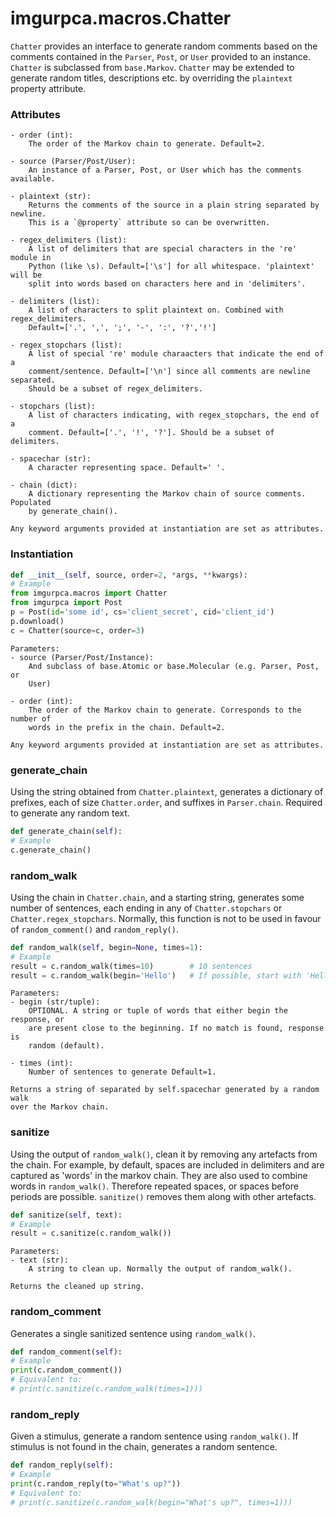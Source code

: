 # imgurpca.macros.Chatter  
`Chatter` provides an interface to generate random comments based on the
comments contained in the `Parser`, `Post`, or `User` provided to an
instance. `Chatter` is subclassed from `base.Markov`. `Chatter` may be
extended to generate random titles, descriptions etc. by overriding the
`plaintext` property attribute.  

### Attributes  
```
- order (int):
    The order of the Markov chain to generate. Default=2.

- source (Parser/Post/User):
    An instance of a Parser, Post, or User which has the comments available.

- plaintext (str):
    Returns the comments of the source in a plain string separated by newline.
    This is a `@property` attribute so can be overwritten.

- regex_delimiters (list):
    A list of delimiters that are special characters in the 're' module in
    Python (like \s). Default=['\s'] for all whitespace. 'plaintext' will be
    split into words based on characters here and in 'delimiters'.

- delimiters (list):
    A list of characters to split plaintext on. Combined with regex_delimiters.
    Default=['.', ',', ';', '-', ':', '?','!']

- regex_stopchars (list):
    A list of special 're' module charaacters that indicate the end of a
    comment/sentence. Default=['\n'] since all comments are newline separated.
    Should be a subset of regex_delimiters.

- stopchars (list):
    A list of characters indicating, with regex_stopchars, the end of a
    comment. Default=['.', '!', '?']. Should be a subset of delimiters.

- spacechar (str):
    A character representing space. Default=' '.

- chain (dict):
    A dictionary representing the Markov chain of source comments. Populated
    by generate_chain().

Any keyword arguments provided at instantiation are set as attributes.
```

### Instantiation
```python
def __init__(self, source, order=2, *args, **kwargs):
# Example
from imgurpca.macros import Chatter
from imgurpca import Post
p = Post(id='some id', cs='client_secret', cid='client_id')
p.download()
c = Chatter(source=c, order=3)
```
```
Parameters:
- source (Parser/Post/Instance):
    And subclass of base.Atomic or base.Molecular (e.g. Parser, Post, or
    User)

- order (int):
    The order of the Markov chain to generate. Corresponds to the number of
    words in the prefix in the chain. Default=2.

Any keyword arguments provided at instantiation are set as attributes.
```

### generate_chain
Using the string obtained from `Chatter.plaintext`, generates a dictionary of
prefixes, each of size `Chatter.order`,  and suffixes in `Parser.chain`.
Required to generate any random text.
```python
def generate_chain(self):
# Example
c.generate_chain()
```

### random_walk
Using the chain in `Chatter.chain`, and a starting string,  generates some number of sentences, each ending in any of `Chatter.stopchars` or
`Chatter.regex_stopchars`. Normally, this function is not to be used in
favour of `random_comment()` and `random_reply()`.  
```python
def random_walk(self, begin=None, times=1):
# Example
result = c.random_walk(times=10)        # 10 sentences
result = c.random_walk(begin='Hello')   # If possible, start with 'Hello'
```
```
Parameters:
- begin (str/tuple):
    OPTIONAL. A string or tuple of words that either begin the response, or
    are present close to the beginning. If no match is found, response is
    random (default).

- times (int):
    Number of sentences to generate Default=1.

Returns a string of separated by self.spacechar generated by a random walk
over the Markov chain.
```

### sanitize
Using the output of `random_walk()`, clean it by removing any artefacts from
the chain. For example, by default, spaces are included in delimiters and
are captured as 'words' in the markov chain. They are also used to combine
words in `random_walk()`. Therefore repeated spaces, or spaces before
periods are possible. `sanitize()` removes them along with other artefacts.  
```python
def sanitize(self, text):
# Example
result = c.sanitize(c.random_walk())
```
```
Parameters:
- text (str):
    A string to clean up. Normally the output of random_walk().

Returns the cleaned up string.
```

### random_comment
Generates a single sanitized sentence using `random_walk()`.
```python
def random_comment(self):
# Example
print(c.random_comment())
# Equivalent to:
# print(c.sanitize(c.random_walk(times=1)))
```

### random_reply
Given a stimulus, generate a random sentence using `random_walk()`. If
stimulus is not found in the chain, generates a random sentence.  
```python
def random_reply(self):
# Example
print(c.random_reply(to="What's up?"))
# Equivalent to:
# print(c.sanitize(c.random_walk(begin="What's up?", times=1)))
```
